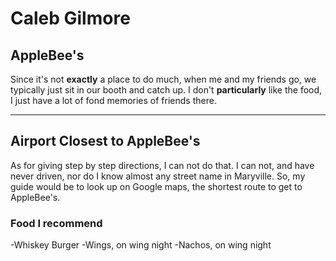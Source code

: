 # Caleb Gilmore

## AppleBee's

Since it's not **exactly** a place to do much, when me and my friends go, we typically just sit in our booth and catch up. I don't **particularly** like the food, I just have a lot of fond memories of friends there. 

---

## Airport Closest to AppleBee's

As for giving step by step directions, I can not do that. I can not, and have never driven, nor do I know almost any street name in Maryville. So, my guide would be to look up on Google maps, the shortest route to get to AppleBee's.

### Food I recommend

-Whiskey Burger
-Wings, on wing night
-Nachos, on wing night

